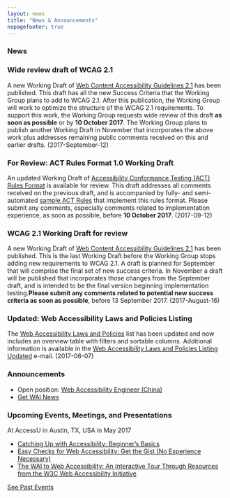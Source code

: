 ```yaml
---
layout: news
title: "News & Announcements"
nopagefooter: true
---
```


<div class="grid-five-three">
    <div class="col1 grid-line-right">
        <h3>News</h3>
        <article class="news-teaser">
            <h3 id="x20170912b">Wide review draft of WCAG 2.1</h3>
            <p>A new Working Draft of <a href="https://www.w3.org/TR/WCAG21/">Web Content Accessibility Guidelines 2.1</a> has been published. This draft has all the new Success Criteria that the Working Group plans to add to WCAG 2.1. After this publication, the Working Group will work to optimize the structure of the WCAG 2.1 requirements. To support this work, the Working Group requests wide review of this draft <strong>as soon as possible</strong> or by <strong>10 October 2017</strong>. The Working Group plans to publish another Working Draft in November that incorporates the above work plus addresses remaining public comments received on this and earlier drafts. (<span class="date">2017-September-12</span>)</p>
        </article>
        <article class="news-teaser">
            <h3 id="x20170912a">For Review: ACT Rules Format 1.0 Working Draft</h3>
            <p>An updated Working Draft of <a href=" https://www.w3.org/TR/act-rules-format/">Accessibility Conformance Testing (ACT) Rules Format</a> is available for review. This draft addresses all comments received on the previous draft, and is accompanied by fully- and semi-automated <a href="https://w3c.github.io/wcag-act-rules/">sample ACT Rules</a> that implement this rules format. Please submit any comments, especially comments related to implementation experience, as soon as possible, before <strong>10 October 2017</strong>. (<span class="date">2017-09-12</span>)</p>
        </article>
        <article class="news-teaser">
            <h3 id="x20170816a">WCAG 2.1 Working Draft for review</h3>
            <p>A new Working Draft of <a href="https://www.w3.org/TR/WCAG21/">Web Content Accessibility Guidelines 2.1</a> has been published. This is the last Working Draft before the Working Group stops adding new requirements to WCAG 2.1. A draft is planned for September that will comprise the final set of new success criteria. In November a draft will be published that incorporates those changes from the September draft, and is intended to be the final version beginning implementation testing.<strong>Please submit any comments related to potential new success criteria as soon as possible</strong>, before 13 September 2017. (<span class="date">2017-August-16</span>)</p>
        </article>
        <article class="news-teaser">
            <h3 id="x20170607a">Updated: Web Accessibility Laws and Policies Listing</h3>
            <p>The <a href="https://www.w3.org/WAI/Policy/Overview">Web Accessibility Laws and Policies</a> list has been updated and now includes an overview table with filters and sortable columns. Additional information is available in the <a href="https://lists.w3.org/Archives/Public/w3c-wai-ig/2017AprJun/0195.html">Web Accessibility Laws and Policies Listing Updated</a> e-mail. (<span class="date">2017-06-07</span>)</p>
        </article>
    </div>
    <div class="col2">
        <h3>Announcements</h3>
        <ul class="nolist announcements-list">
            <li class="announce-box">Open position: <a href="#">Web Accessibility Engineer (China)</a></li>
            <li class="announce-box"><a href="#">Get WAI News</a></li>
        </ul>
        <h3>Upcoming Events, Meetings, and Presentations</h3>
        <div class="announce-box">
            <p>At AccessU in Austin, TX, USA in May 2017</p>
            <ul>
                <li><a href="#">Catching Up with Accessibility: Beginner’s Basics</a></li>
                <li><a href="#">Easy Checks for Web Accessibility: Get the Gist (No Experience Necessary)</a></li>
                <li><a href="#">The WAI to Web Accessibility: An Interactive Tour Through Resources from the W3C Web Accessibility Initiative</a></li>
            </ul>
        </div>
        <div class="announce-box">
            <a href="#">See Past Events</a>
        </div>
    </div>
</div>